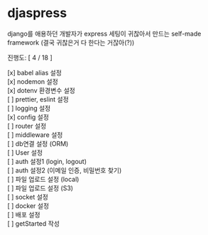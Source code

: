 # djaspress

django를 애용하던 개발자가 express 세팅이 귀찮아서 만드는 self-made framework (결국 귀찮은거 다 한다는 거잖아(?))

진행도: [ 4 / 18 ]

[x] babel alias 설정  
[x] nodemon 설정  
[x] dotenv 환경변수 설정  
[ ] prettier, eslint 설정  
[ ] logging 설정  
[x] config 설정  
[ ] router 설정  
[ ] middleware 설정  
[ ] db연결 설정 (ORM)  
[ ] User 설정  
[ ] auth 설정1 (login, logout)  
[ ] auth 설정2 (이메일 인증, 비밀번호 찾기)  
[ ] 파일 업로드 설정 (local)  
[ ] 파일 업로드 설정 (S3)  
[ ] socket 설정  
[ ] docker 설정  
[ ] 배포 설정  
[ ] getStarted 작성
